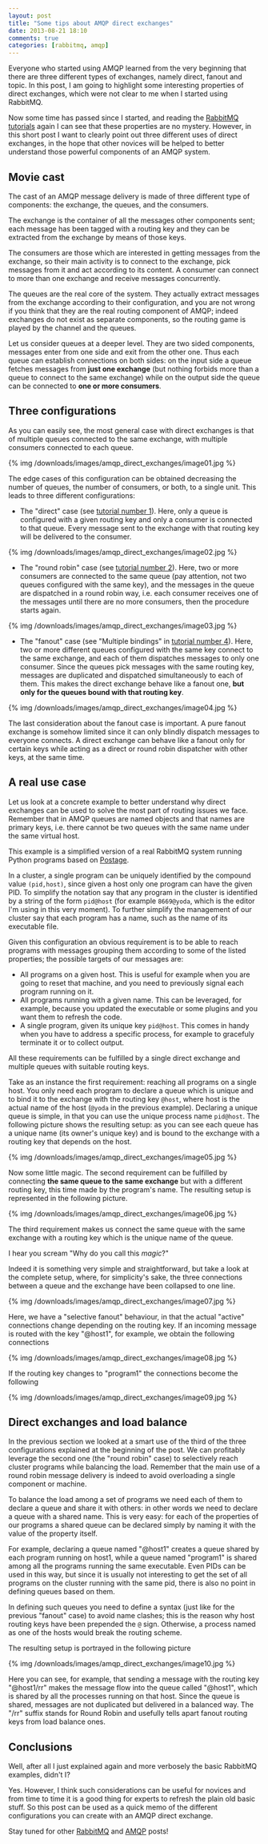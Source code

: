 ```yaml
---
layout: post
title: "Some tips about AMQP direct exchanges"
date: 2013-08-21 18:10
comments: true
categories: [rabbitmq, amqp]
---
```


Everyone who started using AMQP learned from the very beginning that there are three different types of exchanges, namely direct, fanout and topic. In this post, I am going to highlight some interesting properties of direct exchanges, which were not clear to me when I started using RabbitMQ.

Now some time has passed since I started, and reading the [RabbitMQ tutorials](http://www.rabbitmq.com/getstarted.html) again I can see that these properties are no mystery. However, in this short post I want to clearly point out three different uses of direct exchanges, in the hope that other novices will be helped to better understand those powerful components of an AMQP system.

## Movie cast

The cast of an AMQP message delivery is made of three different type of components: the exchange, the queues, and the consumers.

The exchange is the container of all the messages other components sent; each message has been tagged with a routing key and they can be extracted from the exchange by means of those keys.

The consumers are those which are interested in getting messages from the exchange, so their main activity is to connect to the exchange, pick messages from it and act according to its content. A consumer can connect to more than one exchange and receive messages concurrently.

The queues are the real core of the system. They actually extract messages from the exchange according to their configuration, and you are not wrong if you think that they are the real routing component of AMQP; indeed exchanges do not exist as separate components, so the routing game is played by the channel and the queues. 

Let us consider queues at a deeper level. They are two sided components, messages enter from one side and exit from the other one. Thus each queue can establish connections on both sides: on the input side a queue fetches messages from **just one exchange** (but nothing forbids more than a queue to connect to the same exchange) while on the output side the queue can be connected to **one or more consumers**.

## Three configurations

As you can easily see, the most general case with direct exchanges is that of multiple queues connected to the same exchange, with multiple consumers connected to each queue.

{% img /downloads/images/amqp_direct_exchanges/image01.jpg %}

The edge cases of this configuration can be obtained decreasing the number of queues, the number of consumers, or both, to a single unit. This leads to three different configurations:

* The "direct" case (see [tutorial number 1](http://www.rabbitmq.com/tutorials/tutorial-one-python.html)). Here, only a queue is configured with a given routing key and only a consumer is connected to that queue. Every message sent to the exchange with that routing key will be delivered to the consumer.

{% img /downloads/images/amqp_direct_exchanges/image02.jpg %}

* The "round robin" case (see [tutorial number 2](http://www.rabbitmq.com/tutorials/tutorial-two-python.html)). Here, two or more consumers are connected to the same queue (pay attention, not two queues configured with the same key), and the messages in the queue are dispatched in a round robin way, i.e. each consumer receives one of the messages until there are no more consumers, then the procedure starts again.

{% img /downloads/images/amqp_direct_exchanges/image03.jpg %}

* The "fanout" case (see "Multiple bindings" in [tutorial number 4](http://www.rabbitmq.com/tutorials/tutorial-four-python.html)). Here, two or more different queues configured with the same key connect to the same exchange, and each of them dispatches messages to only one consumer. Since the queues pick messages with the same routing key, messages are duplicated and dispatched simultaneously to each of them. This makes the direct exchange behave like a fanout one, **but only for the queues bound with that routing key**.

{% img /downloads/images/amqp_direct_exchanges/image04.jpg %}

The last consideration about the fanout case is important. A pure fanout exchange is somehow limited since it can only blindly dispatch messages to everyone connects. A direct exchange can behave like a fanout only for certain keys while acting as a direct or round robin dispatcher with other keys, at the same time.

## A real use case

Let us look at a concrete example to better understand why direct exchanges can be used to solve the most part of routing issues we face. Remember that in AMQP queues are named objects and that names are primary keys, i.e. there cannot be two queues with the same name under the same virtual host.

This example is a simplified version of a real RabbitMQ system running Python programs based on [Postage](https://github.com/lgiordani/postage).

In a cluster, a single program can be uniquely identified by the compound value `(pid,host)`, since given a host only one program can have the given PID. To simplify the notation say that any program in the cluster is identified by a string of the form `pid@host` (for example `8669@yoda`, which is the editor I'm using in this very moment). To further simplify the management of our cluster say that each program has a name, such as the name of its executable file.

Given this configuration an obvious requirement is to be able to reach programs with messages grouping them according to some of the listed properties; the possible targets of our messages are:

* All programs on a given host. This is useful for example when you are going to reset that machine, and you need to previously signal each program running on it.
* All programs running with a given name. This can be leveraged, for example, because you updated the executable or some plugins and you want them to refresh the code.
* A single program, given its unique key `pid@host`. This comes in handy when you have to address a specific process, for example to gracefuly terminate it or to collect output.

All these requirements can be fulfilled by a single direct exchange and multiple queues with suitable routing keys.

Take as an instance the first requirement: reaching all programs on a single host. You only need each program to declare a queue which is unique and to bind it to the exchange with the routing key `@host`, where host is the actual name of the host (`@yoda` in the previous example). Declaring a unique queue is simple, in that you can use the unique process name `pid@host`. The following picture shows the resulting setup: as you can see each queue has a unique name (its owner's unique key) and is bound to the exchange with a routing key that depends on the host.

{% img /downloads/images/amqp_direct_exchanges/image05.jpg %}

Now some little magic. The second requirement can be fulfilled by connecting **the same queue to the same exchange** but with a different routing key, this time made by the program's name. The resulting setup is represented in the following picture.

{% img /downloads/images/amqp_direct_exchanges/image06.jpg %}

The third requirement makes us connect the same queue with the same exchange with a routing key which is the unique name of the queue.

I hear you scream "Why do you call this _magic_?"

Indeed it is something very simple and straightforward, but take a look at the complete setup, where, for simplicity's sake, the three connections between a queue and the exchange have been collapsed to one line.

{% img /downloads/images/amqp_direct_exchanges/image07.jpg %}

Here, we have a "selective fanout" behaviour, in that the actual "active" connections change depending on the routing key. If an incoming message is routed with the key "@host1", for example, we obtain the following connections

{% img /downloads/images/amqp_direct_exchanges/image08.jpg %}

If the routing key changes to "program1" the connections become the following

{% img /downloads/images/amqp_direct_exchanges/image09.jpg %}

## Direct exchanges and load balance

In the previous section we looked at a smart use of the third of the three configurations explained at the beginning of the post. We can profitably leverage the second one (the "round robin" case) to selectively reach cluster programs while balancing the load. Remember that the main use of a round robin message delivery is indeed to avoid overloading a single component or machine.

To balance the load among a set of programs we need each of them to declare a queue and share it with others: in other words we need to declare a queue with a shared name. This is very easy: for each of the properties of our programs a shared queue can be declared simply by naming it with the value of the property itself.

For example, declaring a queue named "@host1" creates a queue shared by each program running on host1, while a queue named "program1" is shared among all the programs running the same executable. Even PIDs can be used in this way, but since it is usually not interesting to get the set of all programs on the cluster running with the same pid, there is also no point in defining queues based on them.

In defining such queues you need to define a syntax (just like for the previous "fanout" case) to avoid name clashes; this is the reason why host routing keys have been prepended the `@` sign. Otherwise, a process named as one of the hosts would break the routing scheme.

The resulting setup is portrayed in the following picture

{% img /downloads/images/amqp_direct_exchanges/image10.jpg %}

Here you can see, for example, that sending a message with the routing key "@host1/rr" makes the message flow into the queue called "@host1", which is shared by all the processes running on that host. Since the queue is shared, messages are not duplicated but delivered in a balanced way. The "/rr" suffix stands for Round Robin and usefully tells apart fanout routing keys from load balance ones.

## Conclusions

Well, after all I just explained again and more verbosely the basic RabbitMQ examples, didn't I?

Yes. However, I think such considerations can be useful for novices and from time to time it is a good thing for experts to refresh the plain old basic stuff. So this post can be used as a quick memo of the different configurations you can create with an AMQP direct exchange.

Stay tuned for other [RabbitMQ](/blog/categories/rabbitmq/) and [AMQP](/blog/categories/amqp/) posts!
